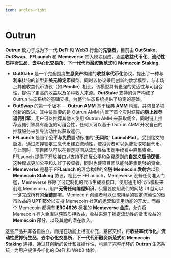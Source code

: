 ```yaml
---
icon: angles-right
---
```


# Outrun

**Outrun** 致力于成为下一代 **DeFi** 和 **Web3** 行业的**先驱者**，目前由 **OutStake**、**OutSwap**、**FFLaunch** 和 **Memeverse** 四大模块组成，涵盖**收益代币化**、**流动性质押衍生品**、**去中心化交易所**、**下一代代币融资新范式**和 **Memecoin Staking**.

* **OutStake** 是一个完全围绕**生息资产**构建的**收益率代币化**协议，提出了一种与**利率**挂钩的新型**非美元稳定币**模型。同时该协议采用创新的数学模型，与市场上其他收益代币协议（如 **Pendle**）相比，该模型具有更强的灵活性与可组合性，提供了更高的收益以及多种收入来源。**OutStake** 支持的资产构成了 Outrun 生态系统的基础支撑，为整个生态系统提供了稳定的基础。
* **OutSwap** 的第一个版本 — **Outrun AMM** 基于经典 **AMM** 构建，并包含多项创新的改进。其中最重要的是 Outrun AMM 内置了首个实时结算的**链上推荐返佣引擎**，用户可以推荐其他人使用 Outrun AMM 来获取佣金，同时链上推荐返佣引擎具有超强的可组合性，任何人可以基于 Outrun AMM 开发自己的推荐服务来引导流动性以获取返佣。
* **FFLaunch** 是首个**公平与免费**启动标准的“**无风险**” **LaunchPad** 。受到铭文的启发，通过质押锁定生息代币建立流动性，使投资者可以免费获取项目代币。与此同时，项目团队可以在锁定期间从流动性做市商手续费中筹集资金。FFLaunch 提供了开放接口以支持不违反公平和免费原则的**自定义启动逻辑**。这种模式更加公平和友好于投资者，同时也使项目团队能够筹集足够的资金。
* **Memeverse** 是基于 **FFLaunch** 的理念构建的**全链 Memecoin 发射台**以及 **Memecoin Staking** 协议。相比于 FFLaunch，Memeverse 没有任何准入门槛，Memeverse 移除了可定制化的代币生成器接口，使用通用的代币模板来创建 Memecoin，用户**无需任何编程知识**，只需要使用我们的网站 UI 就可以一键完成所有的**全链**部署。Memecoin 创建者可以获取持续的锁定流动性的做市收益的 **UPT 部分**以支持 Memecoin 社区的运营和实用功能的开发。而每一个 Memecoin 都拥有 **ERC4626** 标准的 **Memeverse 金库**，允许将 Memecoin 存入金库以获取质押收益，收益来源于锁定流动性的做市收益的 **Memecoin 部分**，以及其他的潜在收入。

这些产品并非各自独立，而是在功能上相互补充，紧密交织，将**收益率代币化，流动性质押衍生品**，**去中心化交易所**，**下一代代币融资新范式**和 **Memecoin Staking** 连接，通过其创新的设计和互操作性，构建了完整闭环的 **Outrun** 生态系统，为用户提供多样化的 DeFi 和 Web3 体验。
